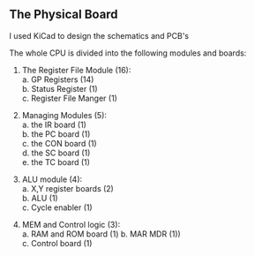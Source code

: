 ## The Physical Board

I used KiCad to design the schematics and PCB's

The whole CPU is divided into the following modules and boards:

1. The Register File Module (16):\
    a. GP Registers (14)\
    b. Status Register (1)\
    c. Register File Manger (1)

2. Managing Modules (5):\
    a. the IR board (1)\
    b. the PC board (1)\
    c. the CON board (1)\
    d. the SC board (1)\
    e. the TC board (1)

3. ALU module (4):\
    a. X,Y register boards (2)\
    b. ALU (1)\
    c. Cycle enabler (1)


4. MEM and Control logic (3):\
    a. RAM and ROM board (1)
    b. MAR MDR (1))\
    c. Control board (1)
